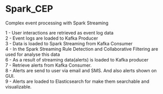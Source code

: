 # Spark_CEP
Complex event processing with Spark Streaming

1 - User interactions are retrieved as event log data <br />
2 - Event logs are loaded to Kafka Producer<br />
3 - Data is loaded to Spark Streaming from Kafka Consumer<br />
4 - In the Spark Streaming Rule Detection and Collaborative Filtering are used for
analyse this data<br />
6 - As a result of streaming data(alerts) is loaded to Kafka producer<br />
7 - Retrieve alerts from Kafka Consumer.<br />
8 - Alerts are send to user via email and SMS. And also alerts shown on GUI.<br />
9 - Alerts are loaded to Elasticsearch for make them searchable and visualizable.<br />
